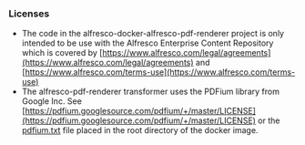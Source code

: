 ### Licenses

* The code in the alfresco-docker-alfresco-pdf-renderer project is only intended to be use with the Alfresco Enterprise
 Content Repository which is covered by [https://www.alfresco.com/legal/agreements](https://www.alfresco.com/legal/agreements) and [https://www.alfresco.com/terms-use](https://www.alfresco.com/terms-use)
* The alfresco-pdf-renderer transformer uses the PDFium library from Google Inc. See [https://pdfium.googlesource.com/pdfium/+/master/LICENSE](https://pdfium.googlesource.com/pdfium/+/master/LICENSE)
or the [pdfium.txt](https://github.com/Alfresco/acs-community-packaging/blob/master/zip/src/main/resources/licenses/3rd-party/pdfium.txt) file placed in the root directory of the docker image.
